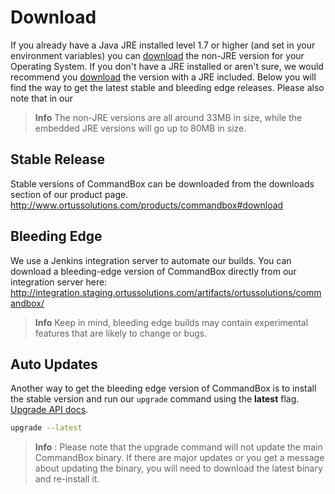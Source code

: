 # Download

If you already have a Java JRE installed level 1.7 or higher (and set in
your environment variables) you can [download](http://www.ortussolutions.com/products/commandbox#download) the non-JRE version for
your Operating System. If you don't have a JRE installed or aren't sure, we would recommend you [download](http://www.ortussolutions.com/products/commandbox#download) the version with a JRE included.  Below you will find the way to get the latest stable and bleeding edge releases.  Please also note that in our 


>**Info** The non-JRE versions are all around 33MB in size, while the embedded JRE versions will go up to 80MB in size.



</div>

## Stable Release

Stable versions of CommandBox can be downloaded from the downloads
section of our product page.
http://www.ortussolutions.com/products/commandbox#download


## Bleeding Edge

We use a Jenkins integration server to automate our builds. You can
download a bleeding-edge version of CommandBox directly from our
integration server here:
http://integration.staging.ortussolutions.com/artifacts/ortussolutions/commandbox/

>**Info** Keep in mind, bleeding edge builds may contain experimental features
that are likely to change or bugs.

## Auto Updates

Another way to get the bleeding edge version of CommandBox is to install
the stable version and run our `upgrade` command using the
**latest** flag. [Upgrade API docs](http://apidocs.ortussolutions.com/commandbox/1.0.0/index.html?commandbox/system/commands/upgrade.html).

```bash
upgrade --latest
```

>**Info** : Please note that the upgrade command will not update the main CommandBox binary. If there are major updates or you get a message about updating the binary, you will need to download the latest binary and re-install it.
